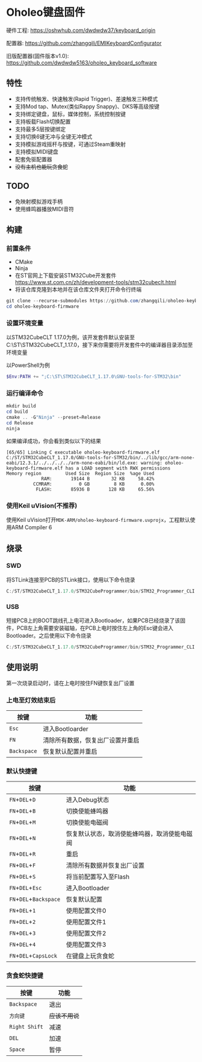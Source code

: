 # Oholeo键盘固件

硬件工程: <https://oshwhub.com/dwdwdw37/keyboard_origin>

配置器: <https://github.com/zhangqili/EMIKeyboardConfigurator>

旧版配置器(固件版本v1.0): <https://github.com/dwdwdw5163/oholeo_keyboard_software>

## 特性
+ 支持传统触发、快速触发(Rapid Trigger)、差速触发三种模式
+ 支持Mod tap、Mutex(类似Rappy Snappy)、DKS等高级按键
+ 支持绑定键盘，鼠标，媒体控制，系统控制按键
+ 支持板载Flash切换配置
+ 支持最多5层按键绑定
+ 支持切换6键无冲与全键无冲模式
+ 支持模拟游戏摇杆与按键，可通过Steam重映射
+ 支持模拟MIDI键盘
+ 配套免驱配置器
+ ~~没有主机也能玩贪食蛇~~

## TODO
+ 免映射模拟游戏手柄
+ 使用蜂鸣器播放MIDI音符

## 构建

### 前置条件
- CMake
- Ninja
- 在ST官网上下载安装STM32Cube开发套件 <https://www.st.com.cn/zh/development-tools/stm32cubeclt.html>
- 将该仓库克隆到本地并在该仓库文件夹打开命令行终端
```PowerShell
git clone --recurse-submodules https://github.com/zhangqili/oholeo-keyboard-firmware.git
cd oholeo-keyboard-firmware
```


### 设置环境变量
以STM32CubeCLT 1.17.0为例，该开发套件默认安装至C:\ST\STM32CubeCLT_1.17.0，接下来你需要将开发套件中的编译器目录添加至环境变量

以PowerShell为例
```PowerShell
$Env:PATH += ";C:\ST\STM32CubeCLT_1.17.0\GNU-tools-for-STM32\bin"
```

### 运行编译命令
```PowerShell
mkdir build
cd build
cmake .. -G"Ninja" --preset=Release
cd Release
ninja
```

如果编译成功，你会看到类似以下的结果
```
[65/65] Linking C executable oholeo-keyboard-firmware.elf
C:/ST/STM32CubeCLT_1.17.0/GNU-tools-for-STM32/bin/../lib/gcc/arm-none-eabi/12.3.1/../../../../arm-none-eabi/bin/ld.exe: warning: oholeo-keyboard-firmware.elf has a LOAD segment with RWX permissions
Memory region         Used Size  Region Size  %age Used
             RAM:       19144 B        32 KB     58.42%
          CCMRAM:          0 GB         8 KB      0.00%
           FLASH:       85936 B       128 KB     65.56%
```

### 使用Keil uVision(不推荐)

使用Keil uVision打开`MDK-ARM/oholeo-keyboard-firmware.uvprojx`，工程默认使用ARM Compiler 6

## 烧录

### SWD
将STLink连接至PCB的STLink接口，使用以下命令烧录

```PowerShell
C:/ST/STM32CubeCLT_1.17.0/STM32CubeProgrammer/bin/STM32_Programmer_CLI.exe -c port=SWD -w ./oholeo-keyboard-firmware.elf -v -s

```

### USB
短接PCB上的BOOT跳线孔上电可进入Bootloader，如果PCB已经烧录了该固件，PCB左上角需要安装磁轴，在PCB上电时按住左上角的Esc键会进入Bootloader。之后使用以下命令烧录
```PowerShell
C:/ST/STM32CubeCLT_1.17.0/STM32CubeProgrammer/bin/STM32_Programmer_CLI.exe -c port=USB1 -w ./oholeo-keyboard-firmware.elf -v -s
```

## 使用说明

第一次烧录启动时，请在上电时按住FN键恢复出厂设置

### 上电至灯效结束后

|按键|功能|
|---|---|
|`Esc`|进入Bootloarder|
|`FN`|清除所有数据，恢复出厂设置并重启|
|`Backspace`|恢复默认配置并重启|

### 默认快捷键

|按键|功能|
|---|---|
|`FN`+`DEL`+`D`|进入Debug状态|
|`FN`+`DEL`+`B`|切换使能蜂鸣器|
|`FN`+`DEL`+`M`|切换使能电磁阀|
|`FN`+`DEL`+`N`|恢复默认状态，取消使能蜂鸣器，取消使能电磁阀|
|`FN`+`DEL`+`R`|重启|
|`FN`+`DEL`+`F`|清除所有数据并恢复出厂设置|
|`FN`+`DEL`+`S`|将当前配置写入至Flash|
|`FN`+`DEL`+`Esc`|进入Bootloader|
|`FN`+`DEL`+`Backspace`|恢复默认配置|
|`FN`+`DEL`+`1`|使用配置文件0|
|`FN`+`DEL`+`2`|使用配置文件1|
|`FN`+`DEL`+`3`|使用配置文件2|
|`FN`+`DEL`+`4`|使用配置文件3|
|`FN`+`DEL`+`CapsLock`|在键盘上玩贪食蛇|

### 贪食蛇快捷键

|按键|功能|
|---|---|
|`Backspace`|退出|
|`方向键`|~~应该不用说~~|
|`Right Shift`|减速|
|`DEL`|加速|
|`Space`|暂停|
